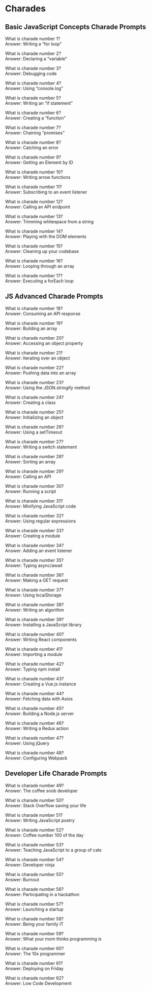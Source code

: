 # Charades

## Basic JavaScript Concepts Charade Prompts

What is charade number 1?  
Answer: Writing a “for loop”

What is charade number 2?  
Answer: Declaring a “variable”

What is charade number 3?  
Answer: Debugging code

What is charade number 4?  
Answer: Using “console.log”

What is charade number 5?  
Answer: Writing an “if statement”

What is charade number 6?  
Answer: Creating a “function”

What is charade number 7?  
Answer: Chaining “promises”

What is charade number 8?  
Answer: Catching an error

What is charade number 9?  
Answer: Getting an Element by ID

What is charade number 10?  
Answer: Writing arrow functions

What is charade number 11?  
Answer: Subscribing to an event listener

What is charade number 12?  
Answer: Calling an API endpoint

What is charade number 13?  
Answer: Trimming whitespace from a string

What is charade number 14?  
Answer: Playing with the DOM elements

What is charade number 15?  
Answer: Cleaning up your codebase

What is charade number 16?  
Answer: Looping through an array

What is charade number 17?  
Answer: Executing a forEach loop

## JS Advanced Charade Prompts

What is charade number 18?  
Answer: Consuming an API response

What is charade number 19?  
Answer: Building an array

What is charade number 20?  
Answer: Accessing an object property

What is charade number 21?  
Answer: Iterating over an object

What is charade number 22?  
Answer: Pushing data into an array

What is charade number 23?  
Answer: Using the JSON.stringify method

What is charade number 24?  
Answer: Creating a class

What is charade number 25?  
Answer: Initializing an object

What is charade number 26?  
Answer: Using a setTimeout

What is charade number 27?  
Answer: Writing a switch statement

What is charade number 28?  
Answer: Sorting an array

What is charade number 29?  
Answer: Calling an API

What is charade number 30?  
Answer: Running a script

What is charade number 31?  
Answer: Minifying JavaScript code

What is charade number 32?  
Answer: Using regular expressions

What is charade number 33?  
Answer: Creating a module

What is charade number 34?  
Answer: Adding an event listener

What is charade number 35?  
Answer: Typing async/await

What is charade number 36?  
Answer: Making a GET request

What is charade number 37?  
Answer: Using localStorage

What is charade number 38?  
Answer: Writing an algorithm

What is charade number 39?  
Answer: Installing a JavaScript library

What is charade number 40?  
Answer: Writing React components

What is charade number 41?  
Answer: Importing a module

What is charade number 42?  
Answer: Typing npm install

What is charade number 43?  
Answer: Creating a Vue.js instance

What is charade number 44?  
Answer: Fetching data with Axios

What is charade number 45?  
Answer: Building a Node.js server

What is charade number 46?  
Answer: Writing a Redux action

What is charade number 47?  
Answer: Using jQuery

What is charade number 48?  
Answer: Configuring Webpack

## Developer Life Charade Prompts

What is charade number 49?  
Answer: The coffee snob developer

What is charade number 50?  
Answer: Stack Overflow saving your life

What is charade number 51?  
Answer: Writing JavaScript poetry

What is charade number 52?  
Answer: Coffee number 100 of the day

What is charade number 53?  
Answer: Teaching JavaScript to a group of cats

What is charade number 54?  
Answer: Developer ninja

What is charade number 55?  
Answer: Burnout

What is charade number 56?  
Answer: Participating in a hackathon

What is charade number 57?  
Answer: Launching a startup

What is charade number 58?  
Answer: Being your family IT

What is charade number 59?  
Answer: What your mom thinks programming is

What is charade number 60?  
Answer: The 10x programmer

What is charade number 61?  
Answer: Deploying on Friday

What is charade number 62?  
Answer: Low Code Development
